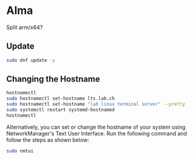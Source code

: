# Alma
Split arm/x64?

## Update
```bash
sudo dnf update -y
```

## Changing the Hostname
```bash
hostnamectl
sudo hostnamectl set-hostname lts.lab.ch
sudo hostnamectl set-hostname "lab linux terminal server" --pretty
sudo systemctl restart systemd-hostnamed
hostnamectl
```
Alternatively, you can set or change the hostname of your system using NetworkManager's Text User Interface. Run the following command and follow the steps as shown below:

```bash
sudo nmtui
```
